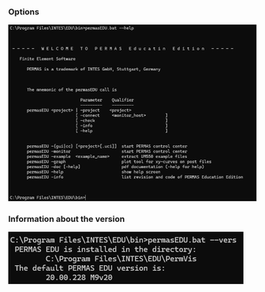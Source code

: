 ### Options

![permasEDU help](permasEDU_help.png)

### Information about the version

![permasEDU version](permasEDU_vers.png)

